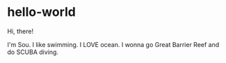 # hello-world

Hi, there!

I'm Sou. I like swimming. I LOVE ocean.
I wonna go Great Barrier Reef and do SCUBA diving.
